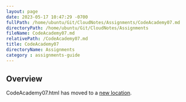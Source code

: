 ```yaml
---
layout: page
date: 2023-05-17 10:47:29 -0700
fullPath: /home/ubuntu/Git/CloudNotes/Assignments/CodeAcademy07.md
directoryPath: /home/ubuntu/Git/CloudNotes/Assignments
fileName: CodeAcademy07.md
relativePath: /CodeAcademy07.md
title: CodeAcademy07
directoryName: Assignments
category : assignments-guide
---
```


## Overview

CodeAcademy07.html has moved to a [new location](/codeacademy-guide/CodeAcademy07.html).
